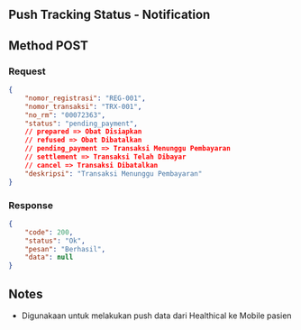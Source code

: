 ## Push Tracking Status - Notification

## Method POST
### Request
```json
{
    "nomor_registrasi": "REG-001",
    "nomor_transaksi": "TRX-001",
    "no_rm": "00072363",
    "status": "pending_payment",
    // prepared => Obat Disiapkan
    // refused => Obat Dibatalkan
    // pending_payment => Transaksi Menunggu Pembayaran
    // settlement => Transaksi Telah Dibayar
    // cancel => Transaksi Dibatalkan
    "deskripsi": "Transaksi Menunggu Pembayaran"
}
```

### Response
```json
{
    "code": 200,
    "status": "Ok",
    "pesan": "Berhasil",
    "data": null
}
```

## Notes
- Digunakaan untuk melakukan push data dari Healthical ke  Mobile pasien
